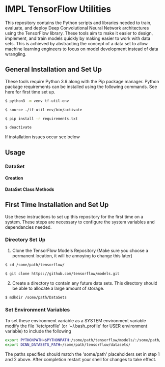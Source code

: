 # IMPL TensorFlow Utilities

This repository contains the Python scripts and libraries needed to train, evaluate, and deploy Deep Convolutional Neural Network architectures using the TensorFlow library. These tools aim to make it easier to design, implement, and train models quickly by making easier to work with data sets. This is achieved by abstracting the concept of a data set to allow machine learning engineers to focus on model development instead of data wrangling.

## General Installation and Set Up

These tools require Python 3.6 along with the Pip package manager. Python package requirements can be installed using the following commands. See here for first time set up.

```bash
$ python3 -m venv tf-util-env

$ source ./tf-util-env/bin/activate

$ pip install -r requirements.txt

$ deactivate
```

If installation issues occur see below

## Usage

### DataSet

#### Creation

#### DataSet Class Methods

## First Time Installation and Set Up

Use these instructions to set up this repository for the first time on a system. These steps are necessary to configure the system variables and dependancies needed.

### Directory Set Up
1. Clone the TensorFlow Models Repository
(Make sure you choose a permanent location, it will be annoying to change this later)
```bash
$ cd /some/path/tensorflow/

$ git clone https://github.com/tensorflow/models.git
```

2. Create a directory to contain any future data sets. This directory should be able to allocate a large amount of storage.
```bash
$ mdkdir /some/path/DataSets
```

### Set Environment Variables

To set these environment variable as a SYSTEM environment variable modify the file '/etc/profile' (or '~/.bash_profile' for USER environment variable) to include the following
```bash
export PYTHONPATH=$PYTHONPATH:/some/path/tensorflow/models/:/some/path/tensorflow/models/research/:/some/path/tensorflow/models/research/slim:/some/path/tensorflow/models/research/gan
export DCNN_DATASETS_PATH=/some/path/tensorflow/datasets/
```
The paths specified should match the 'some/path' placeholders set in step 1 and 2 above. After completion restart your shell for changes to take effect.
